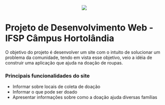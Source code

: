 <center>
<img src="https://imgs.search.brave.com/iecuXc-hRiR6rz9298maX2M_hbr-hM1qWZKTlThAtC8/rs:fit:860:0:0:0/g:ce/aHR0cHM6Ly9zdGF0/aWMudmVjdGVlenku/Y29tL3N5c3RlbS9y/ZXNvdXJjZXMvdGh1/bWJuYWlscy8wNDEv/NDYzLzk5MS9zbWFs/bC93ZWItcGFnZS1p/bnRlcm5ldC1jb25u/ZWN0aW9uLW5ldHdv/cmstdmlzaXQtZGln/aXRhbC10ZWNobm9s/b2d5LWljb24tM2Qt/cmVuZGVyLXBuZy5w/bmc"/>
</center>

# Projeto de Desenvolvimento Web - IFSP Câmpus Hortolândia

<p>O objetivo do projeto é desenvolver um site com o intuito de solucionar um problema da comunidade, tendo em vista esse objetivo, veio a idéia de construir uma aplicação que ajuda na doação de roupas.</p>

### Principais funcionalidades do site

- Informar sobre locais de coleta de doação
- Informar o que pode ser doado
- Apresentar informações sobre como a doação ajuda diversas famílias



